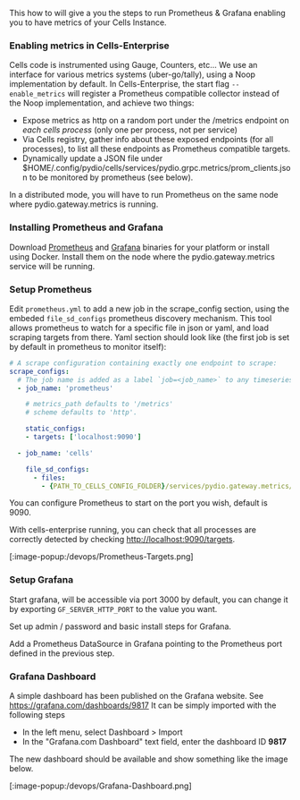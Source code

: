 This how to will give a you the steps to run Prometheus & Grafana enabling you to have metrics of your Cells Instance.

### Enabling metrics in Cells-Enterprise

Cells code is instrumented using Gauge, Counters, etc... We use an interface for various metrics systems (uber-go/tally), using a Noop
implementation by default. In Cells-Enterprise, the start flag `--enable_metrics` will register a Prometheus compatible collector instead of the Noop implementation, and achieve two things:

- Expose metrics as http on a random port under the /metrics endpoint on *each cells process* (only one per process, not per service)
- Via Cells registry, gather info about these exposed endpoints (for all processes), to list all these endpoints as Prometheus compatible targets.
- Dynamically update a JSON file under $HOME/.config/pydio/cells/services/pydio.grpc.metrics/prom_clients.json to be monitored by prometheus (see below).

In a distributed mode, you will have to run Prometheus on the same node where pydio.gateway.metrics is running.

### Installing Prometheus and Grafana

Download [Prometheus](https://prometheus.io/download/) and [Grafana](https://grafana.com/grafana/download) binaries for your platform or install using Docker.
Install them on the node where the pydio.gateway.metrics service will be running.

### Setup Prometheus

Edit `prometheus.yml` to add a new job in the scrape_config section, using the embeded `file_sd_configs` prometheus discovery mechanism.
This tool allows prometheus to watch for a specific file in json or yaml, and load scraping targets from there.
Yaml section should look like (the first job is set by default in prometheus to monitor itself):

```yaml
# A scrape configuration containing exactly one endpoint to scrape:
scrape_configs:
  # The job name is added as a label `job=<job_name>` to any timeseries scraped from this config.
  - job_name: 'prometheus'

    # metrics_path defaults to '/metrics'
    # scheme defaults to 'http'.

    static_configs:
    - targets: ['localhost:9090']

  - job_name: 'cells'

    file_sd_configs:
      - files:
        - {PATH_TO_CELLS_CONFIG_FOLDER}/services/pydio.gateway.metrics/prom_clients.json
```

You can configure  Prometheus to start on the port you wish, default is 9090.

With cells-enterprise running, you can check that all processes are correctly detected by checking [http://localhost:9090/targets](http://localhost:9090/targets).

<!-- ![Prom Targets](https://github.com/pydio/internal-tracker/raw/master/howtos/resources/Prometheus-Targets.png) -->
[:image-popup:/devops/Prometheus-Targets.png]

### Setup Grafana

Start grafana, will be accessible via port 3000 by default, you can change it by exporting `GF_SERVER_HTTP_PORT` to the value you want.

Set up admin / password and basic install steps for Grafana.

Add a Prometheus DataSource in Grafana pointing to the Prometheus port defined in the previous step.

### Grafana Dashboard

A simple dashboard has been published on the Grafana website. See https://grafana.com/dashboards/9817 
It can be simply imported with the following steps

- In the left menu, select Dashboard > Import
- In the "Grafana.com Dashboard" text field, enter the dashboard ID **9817**

The new dashboard should be available and show something like the image below.

<!-- ![Dashboard](https://github.com/pydio/internal-tracker/raw/master/howtos/resources/Grafana-Dashboard.png) -->
[:image-popup:/devops/Grafana-Dashboard.png]
